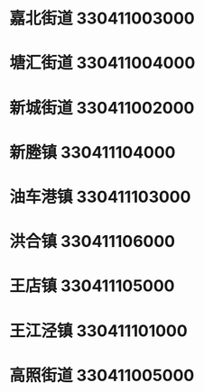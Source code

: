 # 嘉北街道 330411003000
# 塘汇街道 330411004000
# 新城街道 330411002000
# 新塍镇 330411104000
# 油车港镇 330411103000
# 洪合镇 330411106000
# 王店镇 330411105000
# 王江泾镇 330411101000
# 高照街道 330411005000
